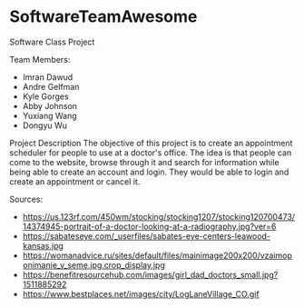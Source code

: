 # SoftwareTeamAwesome
Software Class Project


Team Members:
- Imran Dawud
- Andre Gelfman
- Kyle Gorges
- Abby Johnson
- Yuxiang Wang
- Dongyu Wu

Project Description
The objective of this project is to create an appointment scheduler for people to use at a doctor's office. The idea is that people can come to the website, browse through it and search for information while being able to create an account and login. They would be able to login and create an appointment or cancel it.


Sources:
- https://us.123rf.com/450wm/stocking/stocking1207/stocking120700473/14374945-portrait-of-a-doctor-looking-at-a-radiography.jpg?ver=6
- https://sabateseye.com/_userfiles/sabates-eye-centers-leawood-kansas.jpg
- https://womanadvice.ru/sites/default/files/mainimage200x200/vzaimoponimanie_v_seme.jpg.crop_display.jpg
- https://benefitresourcehub.com/images/girl_dad_doctors_small.jpg?1511885292
- https://www.bestplaces.net/images/city/LogLaneVillage_CO.gif
